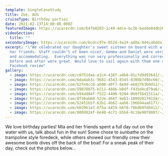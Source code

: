```yaml
---
template: SingleCaseStudy
title: Zoe, AUS
cruiseType: Birthday parties
date: 2021-02-13T14:00:00.000Z
featuredImage: https://ucarecdn.com/647b0203-1c49-4dce-bc2b-bedde04db260/-/preview/-/enhance/50/
videoSection:
  title: ""
secondaryImage: https://ucarecdn.com/bcdcc97e-0524-4a24-ad8a-044ca6dda1e0/-/preview/-/enhance/33/
excerpt: "\"We celebrated our daughter's sweet sixteen on board with a group of
  her friends. Staff couldn’t of been nicer, Gemma and Daniel were very friendly
  and accommodating.  Everything was run very professionally and correspondence
  before and after were great. Would love to sail again with them one day.\" -
  Facebook review"
gallery:
  - image: https://ucarecdn.com/c0751dae-e2c4-436f-a4b8-01cfd9d93642/-/preview/-/enhance/31/
  - image: https://ucarecdn.com/6da4ab3c-9681-4543-8345-8306b7d9bc60/-/preview/-/enhance/29/
  - image: https://ucarecdn.com/b2fe9cc8-ab00-40f7-8e0d-eb82fb3b0d12/-/preview/-/enhance/1/
  - image: https://ucarecdn.com/59878875-b211-466b-b8df-f435d4c879a6/-/preview/-/enhance/11/
  - image: https://ucarecdn.com/b94a004f-f522-4400-9204-068f5bd1511a/-/preview/-/enhance/31/
  - image: https://ucarecdn.com/8f50ab60-522e-466f-9eb3-180920170158/-/preview/-/enhance/10/
  - image: https://ucarecdn.com/52451b5f-61b1-4b62-aab6-196694aa6177/-/preview/-/enhance/50/
  - image: https://ucarecdn.com/b02961a3-6f5a-4419-b8f8-f9bdb9fd8412/-/preview/-/enhance/30/
  - image: https://ucarecdn.com/080d024f-6e40-4c71-b5b4-0c10e90f800f/-/preview/-/enhance/50/
---
```

We love birthday parties! Mia and her friends spent a full day out on the water with us, talk about fun in the sun! Some chose to sunbathe on the trampoline style foredeck, while others showed our friendly crew their awesome bomb dives off the back of the boat! For a sneak peak of their day, check out the photos below...